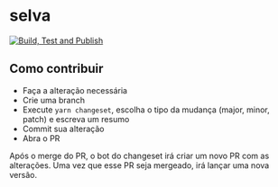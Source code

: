 # selva

[![Build, Test and Publish](https://github.com/franklinjavier/selva/actions/workflows/release.yml/badge.svg?branch=main)](https://github.com/franklinjavier/selva/actions/workflows/release.yml)

## Como contribuir

- Faça a alteração necessária
- Crie uma branch
- Execute `yarn changeset`, escolha o tipo da mudança (major, minor, patch) e escreva um resumo
- Commit sua alteração
- Abra o PR

Após o merge do PR, o bot do changeset irá criar um novo PR com as alterações. Uma vez que esse PR seja mergeado, irá lançar uma nova versão.
